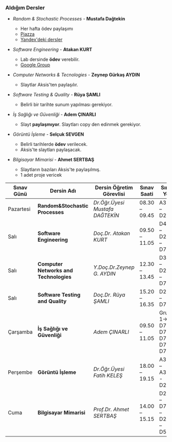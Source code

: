 ### Aldığım Dersler
- *Random & Stochastic Processes* - **Mustafa Dağtekin**
    - Her hafta ödev paylaşımı 
    - [Piazza](https://piazza.com/class/jrlqx3mct3144v?cid=20)
    - [Yandex'deki dersler](https://yadi.sk/d/AFLD-AZp2BbeQg/lectures)
    
- *Software Engineering* - **Atakan KURT**
    - Lab dersinde **ödev** verebilir.
    - [Google Group](https://groups.google.com/forum/#!forum/software2019)

- *Computer Networks & Tecnologies* - **Zeynep Gürkaş AYDIN**
    - Slaytlar Aksis'ten paylaşılır.

- *Software Testing & Quality* - **Rüya ŞAMLI**
    - Belirli bir tarihte sunum yapılması gerekiyor.

- *İş Sağlığı ve Güvenliği* - **Adem ÇINARLI**
    - Slayt **paylaşmıyor**. Slaytları copy den edinmek gerekiyor.

- *Görüntü İşleme* - **Selçuk SEVGEN**
    - Belirli tarihlerde **ödev** verilecek.
    - Aksis'te slaytları paylaşacak.

- *Bilgisayar Mimarisi* - **Ahmet SERTBAŞ**
    - Slaytların bazıları Aksis'te paylaşılmış.
    - 1 adet proje vericek


| Sınav Günü | Dersin Adı                             | Dersin Öğretim Görevlisi        | Sınav Saati   | Sınav Yeri                       |
| ---------- | -------------------------------------- | ------------------------------- | ------------- | -------------------------------- |
| Pazartesi  | **Random&Stochastic Processes**        | *Dr.Öğr.Üyesi Mustafa DAĞTEKİN* | 08.30 – 09.45 | A311 – D202                      |
| Salı       | **Software Engineering**               | *Doç.Dr. Atakan KURT*           | 09.50 – 11.05 | D431 – D202 – D701               |
| Salı       | **Computer Networks and Technologies** | *Y.Doç.Dr.Zeynep G. AYDIN*      | 12.30 – 13.45 | D301 – D202 – D701               |
| Salı       | **Software Testing and Quality**       | *Doç.Dr. Rüya ŞAMLI*            | 15.20 – 16.35 | D202 – D701                      |
| Çarşamba   | **İş Sağlığı ve Güvenliği**            | *Adem ÇINARLI*                               | 09.50 – 11.05 | Grup 1→ D701-D711-D721-D724-D731 |
| Perşembe   | **Görüntü İşleme**                     | *Dr.Öğr.Üyesi Fatih KELEŞ*      | 18.00 – 19.15 | A311 – A312 - D202               |
| Cuma       | **Bilgisayar Mimarisi**                | *Prof.Dr. Ahmet SERTBAŞ*        | 14.00 – 15.15 | D203 – D701 – D202 – D515        |